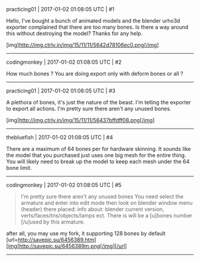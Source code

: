 practicing01 | 2017-01-02 01:08:05 UTC | #1

Hello, I've bought a bunch of animated models and the blender urho3d exporter complained that there are too many bones.  Is there a way around this without destroying the model?  Thanks for any help.

[img]http://img.ctrlv.in/img/15/11/11/5642d78106ec0.png[/img]

-------------------------

codingmonkey | 2017-01-02 01:08:05 UTC | #2

How much bones ? You are doing export only with deform bones or all ?

-------------------------

practicing01 | 2017-01-02 01:08:05 UTC | #3

A plethora of bones, it's just the nature of the beast.  I'm telling the exporter to export all actions.  I'm pretty sure there aren't any unused bones.

[img]http://img.ctrlv.in/img/15/11/11/56437bffdff08.png[/img]

-------------------------

thebluefish | 2017-01-02 01:08:05 UTC | #4

There are a maximum of 64 bones per for hardware skinning. It sounds like the model that you purchased just uses one big mesh for the entire thing. You will likely need to break up the model to keep each mesh under the 64 bone limit.

-------------------------

codingmonkey | 2017-01-02 01:08:05 UTC | #5

>I'm pretty sure there aren't any unused bones
You need select the armature and enter into edit mode then look on blender window menu (header) there placed: info about: blender current version, verts/faces/tris/objects/lamps ect. There is will be a [u]bones number [/u]used by this armature.

after all, you may use my fork, it supporting 128 bones by default
[url=http://savepic.su/6456389.htm][img]http://savepic.su/6456389m.png[/img][/url]

-------------------------

